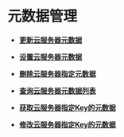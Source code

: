# 元数据管理<a name="ecs_03_1000"></a>

-   **[更新云服务器元数据](更新云服务器元数据-13.md)**  

-   **[设置云服务器元数据](设置云服务器元数据.md)**  

-   **[删除云服务器指定元数据](删除云服务器指定元数据-14.md)**  

-   **[查询云服务器元数据列表](查询云服务器元数据列表.md)**  

-   **[获取云服务器指定Key的元数据](获取云服务器指定Key的元数据.md)**  

-   **[修改云服务器指定Key的元数据](修改云服务器指定Key的元数据.md)**  

